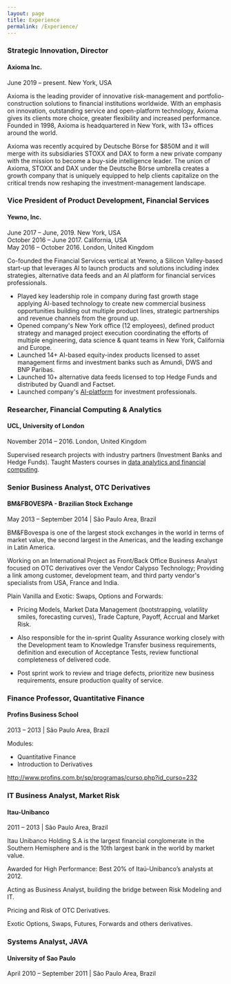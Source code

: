 ```yaml
---
layout: page
title: Experience
permalink: /Experience/
---
```

### Strategic Innovation, Director
<h4>Axioma Inc.</h4>
June 2019 – present. New York, USA

Axioma is the leading provider of innovative risk-management and portfolio-construction solutions to financial institutions worldwide. With an emphasis on innovation, outstanding service and open-platform technology, Axioma gives its clients more choice, greater flexibility and increased performance. Founded in 1998, Axioma is headquartered in New York, with 13+ offices around the world.

Axioma was recently acquired by Deutsche Börse for $850M and it will merge with its subsidiaries STOXX and DAX to form a new private company with the mission to become a buy-side intelligence leader. The union of Axioma, STOXX and DAX under the Deutsche Börse umbrella creates a growth company that is uniquely equipped to help clients capitalize on the critical trends now reshaping the investment-management landscape.

### Vice President of Product Development, Financial Services
<h4>Yewno, Inc.</h4>
June 2017 – June, 2019. New York, USA <br>
October 2016 – June 2017. California, USA <br>
May 2016 – October 2016. London, United Kingdom <br>

Co-founded the Financial Services vertical at Yewno, a Silicon Valley-based start-up that leverages AI to launch products and solutions including index strategies, alternative data feeds and an AI platform for financial services professionals.

- Played key leadership role in company during fast growth stage applying AI-based technology to create new commercial business opportunities building out multiple product lines, strategic partnerships and revenue channels from the ground up.
- Opened company's New York office (12 employees), defined product strategy and managed project execution coordinating the efforts of multiple engineering, data science & quant teams in New York, California and Europe.
- Launched 14+ AI-based equity-index products licensed to asset management firms and investment banks such as Amundi, DWS and BNP Paribas.
- Launched 10+ alternative data feeds licensed to top Hedge Funds and distributed by Quandl and Factset.
- Launched company's [AI-platform](https://www.businesswire.com/news/home/20190123005216/en/Award-Winning-Artificial-Intelligence-Company-Yewno-Launches-Innovative) for investment professionals.

### Researcher, Financial Computing & Analytics
<h4>UCL, University of London</h4>
November 2014 – 2016. London, United Kingdom

Supervised research projects with industry partners (Investment Banks and Hedge Funds). Taught Masters courses in [data analytics and financial computing](http://souzatharsis.github.io/Teaching/).

### Senior Business Analyst, OTC Derivatives
<h4> BM&FBOVESPA - Brazilian Stock Exchange</h4>
May 2013 – September 2014 | São Paulo Area, Brazil

BM&FBovespa is one of the largest stock exchanges in the world in terms of market value, the
second largest in the Americas, and the leading exchange in Latin America.

Working on an International Project as Front/Back Office Business Analyst focused on OTC derivatives over the Vendor Calypso Technology; Providing a link among customer, development team, and third party vendor's specialists from USA, France and India.

Plain Vanilla and Exotic: Swaps, Options and Forwards:

- Pricing Models, Market Data Management (bootstrapping, volatility smiles, forecasting curves), Trade Capture, Payoff, Accrual and Market Risk.

- Also responsible for the in-sprint Quality Assurance working closely with the Development team to Knowledge Transfer business requirements, definition and execution of Acceptance Tests, review functional completeness of delivered code.

- Post sprint work to review and triage defects, prioritize new business requirements, ensure production quality of service.

### Finance Professor, Quantitative Finance
<h4>Profins Business School</h4>
2013 – 2013 | São Paulo Area, Brazil

Modules:

- Quantitative Finance
- Introduction to Derivatives

http://www.profins.com.br/sp/programas/curso.php?id_curso=232

### IT Business Analyst, Market Risk
<h4>Itau-Unibanco</h4>
2011 – 2013 | São Paulo Area, Brazil

Itau Unibanco Holding S.A is the largest financial conglomerate in the Southern Hemisphere
and is the 10th largest bank in the world by market value.

Awarded for High Performance: Best 20% of Itaú-Unibanco’s analysts at 2012.

Acting as Business Analyst, building the bridge between Risk Modeling and IT.

Pricing and Risk of OTC Derivatives.

Exotic Options, Swaps, Futures, Forwards and others derivatives.

### Systems Analyst, JAVA
<h4>University of Sao Paulo</h4>
April 2010 – September 2011 | São Paulo Area, Brazil
